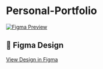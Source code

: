 # Personal-Portfolio


[![Figma Preview](https://github.com/user-attachments/assets/4b521aff-2c54-4287-bc4f-b7f07d9c5bc4)](https://github.com/user-attachments/assets/4b521aff-2c54-4287-bc4f-b7f07d9c5bc4)


## 🧩 Figma Design

[View Design in Figma](https://www.figma.com/proto/4LteC8WapAz8pwxhac4fYC/PORTFOLIO?node-id=2406-718&p=f&viewport=-1282%2C-561%2C0.13&t=26T7HaZZtlI2fGZ4-1&scaling=scale-down-width&content-scaling=fixed&starting-point-node-id=2406%3A718&show-proto-sidebar=1)
